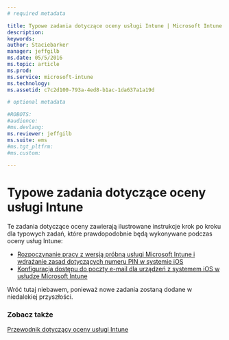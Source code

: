 ```yaml
---
# required metadata

title: Typowe zadania dotyczące oceny usługi Intune | Microsoft Intune
description:
keywords:
author: Staciebarker
manager: jeffgilb
ms.date: 05/5/2016
ms.topic: article
ms.prod:
ms.service: microsoft-intune
ms.technology:
ms.assetid: c7c2d100-793a-4ed8-b1ac-1da637a1a19d

# optional metadata

#ROBOTS:
#audience:
#ms.devlang:
ms.reviewer: jeffgilb
ms.suite: ems
#ms.tgt_pltfrm:
#ms.custom:

---
```



# Typowe zadania dotyczące oceny usługi Intune

Te zadania dotyczące oceny zawierają ilustrowane instrukcje krok po kroku dla typowych zadań, które prawdopodobnie będą wykonywane podczas oceny usług Intune:

- [Rozpoczynanie pracy z wersją próbną usługi Microsoft Intune i wdrażanie zasad dotyczących numeru PIN w systemie iOS](start-a-microsoft-intune-trial-and-deploy-ios-pin-policy.md)
- [Konfiguracja dostępu do poczty e-mail dla urządzeń z systemem iOS w usłudze Microsoft Intune](set-up-email-access-for-ios-devices-using-microsoft-intune.md)

Wróć tutaj niebawem, ponieważ nowe zadania zostaną dodane w niedalekiej przyszłości.

### Zobacz także
[Przewodnik dotyczący oceny usługi Intune](get-started-with-a-30-day-trial-of-microsoft-intune.md)


<!--HONumber=May16_HO1-->


